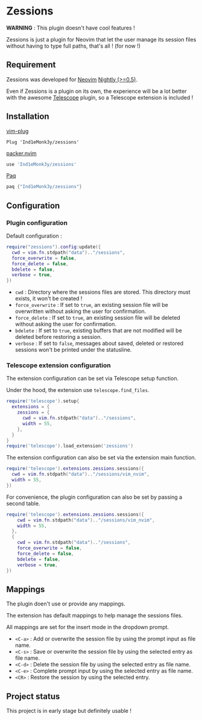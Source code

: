 # Zessions

**WARNING** : This plugin doesn't have cool features !

Zessions is just a plugin for Neovim that let the user manage its session files without having to type full paths, that's all ! (for now !)

## Requirement

Zessions was developed for [Neovim](https://github.com/neovim/neovim) [Nightly (>=0.5)](https://github.com/neovim/neovim/releases).

Even if Zessions is a plugin on its own, the experience will be a lot better with the awesome [Telescope](https://github.com/nvim-telescope/telescope.nvim) plugin,
so a Telescope extension is included !

## Installation

[vim-plug](https://github.com/junegunn/vim-plug)

```vimscript
Plug 'Ind1eMonk3y/zessions'
```

[packer.nvim](https://github.com/wbthomason/packer.nvim)

```lua
use 'Ind1eMonk3y/zessions'
```

[Paq](https://github.com/savq/paq-nvim)

```lua
paq {"Ind1eMonk3y/zessions"}
```

## Configuration

### Plugin configuration

Default configuration :

```lua
require("zessions").config:update({
  cwd = vim.fn.stdpath("data").."/sessions",
  force_overwrite = false,
  force_delete = false,
  bdelete = false,
  verbose = true,
})
```

- `cwd` : Directory where the sessions files are stored. This directory must exists, it won't be created !
- `force_overwrite` : If set to `true`, an existing session file will be overwritten without asking the user for confirmation.
- `force_delete` : If set to `true`, an existing session file will be deleted without asking the user for confirmation.
- `bdelete` : If set to `true`, existing buffers that are not modified will be deleted before restoring a session.
- `verbose` : If set to `false`, messages about saved, deleted or restored sessions won't be printed under the statusline.

### Telescope extension configuration

The extension configuration can be set via Telescope setup function.

Under the hood, the extension use `telescope.find_files`.

```lua
require('telescope').setup{
  extensions = {
    zessions = {
      cwd = vim.fn.stdpath("data").."/sessions",
      width = 55,
    },
  }
}
require('telescope').load_extension('zessions')
```

The extension configuration can also be set via the extension main function.

```lua
require('telescope').extensions.zessions.sessions({
  cwd = vim.fn.stdpath("data").."/sessions/vim_nvim",
  width = 55,
})
```

For convenience, the plugin configuration can also be set by passing a second table.

```lua
require('telescope').extensions.zessions.sessions({
    cwd = vim.fn.stdpath("data").."/sessions/vim_nvim",
    width = 55,
  },
  {
    cwd = vim.fn.stdpath("data").."/sessions",
    force_overwrite = false,
    force_delete = false,
    bdelete = false,
    verbose = true,
})
```

## Mappings

The plugin doen't use or provide any mappings.

The extension has default mappings to help manage the sessions files.

All mappings are set for the insert mode in the dropdown prompt.

- `<C-a>` : Add or overwrite the session file by using the prompt input as file name.
- `<C-s>` : Save or overwrite the session file by using the selected entry as file name.
- `<C-d>` : Delete the session file by using the selected entry as file name.
- `<C-e>` : Complete prompt input by using the selected entry as file name.
- `<CR>` : Restore the session by using the selected entry.

## Project status

This project is in early stage but definitely usable !

